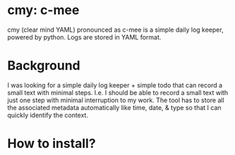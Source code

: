 # cmy: c-mee

cmy (clear mind YAML) pronounced as c-mee is a simple daily log keeper, powered by python. Logs are stored in YAML format. 

# Background
I was looking for a simple daily log keeper + simple todo that can record a small text with minimal steps. I.e. I should be able to record a small text with just one step with minimal interruption to my work. The tool has to store all the associated metadata automatically like time, date, & type so that I can quickly identify the context. 

# How to install?

